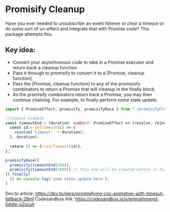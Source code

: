 # Promisify Cleanup

Have you ever needed to unsubscribe an event listener or clear a timeout or do some sort of un-effect and integrate that with Promise code? This package attempts this.

## Key idea:
- Convert your asynchronous code to take in a Promise executor and return back a cleanup function
- Pass it through to promisify to convert it to a [Promise, cleanup function].
- Pass the [Promise, cleanup function] to any of the promisisfy combinators to return a Promise that will cleanup in the finally block.
- As the promisify combinators return back a Promise, you may then continue chaining. For example, to finally perform some state update.

```typescript
import { PromiseEffect, promisify, promisifyRace } from "./promisifyCleanup";

//timeout example
const timeoutEnd = (duration: number): PromiseEffect => (resolve, reject) => {
  const id = setTimeout(() => {
    resolve('timeout: '+ duration);
  }, duration);
  
  return () => {clearTimeout(id)};
};

promisifyRace([
  promisify(timeoutEnd(200)),
  promisify(timeoutEnd(1000)) // this one will be cleared before it fires
]).finally(
  () => console.log('some state update here');
)
```

Dev.to article: https://dev.to/derp/promisifying-css-animation-with-timeout-fallback-28ml
Codesandbox link: https://codesandbox.io/s/animationend-fiddle-o2scuh